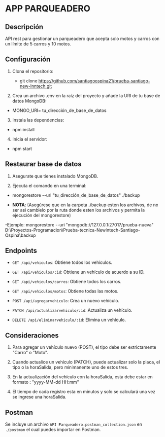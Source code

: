 # APP PARQUEADERO

## Descripción

API rest para gestionar un parqueadero que acepta solo motos y carros con un límite de 5 carros y 10 motos.

## Configuración

1. Clona el repositorio:

   - git clone https://github.com/santiagoospina21/prueba-santiago-new-Inntech.git

2. Crea un archivo .env en la raíz del proyecto y añade la URI de tu base de datos MongoDB:

- MONGO_URI= tu_dirección_de_base_de_datos

3. Instala las dependencias:

- npm install

4. Inicia el servidor:

- npm start

## Restaurar base de datos

1. Asegurate que tienes instalado MongoDB.

2. Ejecuta el comando en una terminal:

- mongorestore --uri "tu_dirección_de_base_de_datos" ./backup

- **NOTA**: (Asegúrese que en la carpeta ./backup esten los archivos, de no ser asi cambielo por la ruta donde esten los archivos y permita
  la ejecución del mongorestore)

-Ejemplo: mongorestore --uri "mongodb://127.0.0.1:27017/prueba-nueva" D:\Proyectos-Programacion\Prueba-tecnica-NewIntech-Santiago-Ospina\backup

## Endpoints

- `GET /api/vehiculos`: Obtiene todos los vehículos.

- `GET /api/vehiculos/:id`: Obtiene un vehículo de acuerdo a su ID.

- `GET /api/vehiculos/carros`: Obtiene todos los carros.

- `GET /api/vehiculos/motos`: Obtiene todas las motos.

- `POST /api/agregarvehiculo`: Crea un nuevo vehículo.

- `PATCH /api/actualizarvehiculo/:id`: Actualiza un vehículo.

- `DELETE /api/eliminarvehiculo/:id`: Elimina un vehículo.

## Consideraciones

1. Para agregar un vehículo nuevo (POST), el tipo debe ser extrictamente "Carro" o "Moto".

2. Cuando actualice un vehículo (PATCH), puede actualizar solo la placa, el tipo o la horaSalida, pero minimanente uno de estos tres.

3. En la actualización del vehículo con la horaSalida, esta debe estar en formato : "yyyy-MM-dd HH:mm"

4. El tiempo de cada registro esta en minutos y solo se calculará una vez se ingrese una horaSalida.

## Postman

Se incluye un archivo `API Parqueadero.postman_collection.json` en `./postman` el cual puedes importar en Postman.
